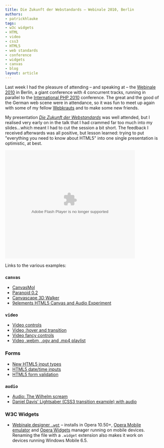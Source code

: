 ```yaml
---
title: Die Zukunft der Webstandards – Webinale 2010, Berlin
authors:
- patrickhlauke
tags:
- w3c widgets
- HTML
- video
- css3
- HTML5
- web standards
- conference
- widgets
- canvas
- blog
layout: article
---
```

<p>Last week I had the pleasure of attending – and speaking at – the <a href="http://createordie.de/webinale2010/">Webinale 2010</a> in Berlin, a giant conference with 4 concurrent tracks, running in parallel to the <a href="http://it-republik.de/php/phpconference2010se/">International PHP 2010</a> conference. The great and the good of the German web scene were in attendance, so it was fun to meet up again with some of my fellow <a href="http://www.webkrauts.de">Webkrauts</a> and to make some new friends.</p>

<p>My presentation <a href="http://www.slideshare.net/redux/die-zukunft-der-webstandards-webinale-31052010" lang="de"><cite>Die Zukunft der Webstandards</cite></a> was well attended, but I realised very early on in the talk that I had crammed far too much into my slides...which meant I had to cut the session a bit short. The feedback I received afterwards was all positive, but lesson learned: trying to put &quot;everything you need to know about HTML5&quot; into one single presentation is optimistic, at best.</p>

<object id="__sse4364288" width="425" height="355"><param name="movie" value="http://static.slidesharecdn.com/swf/ssplayer2.swf?doc=webinale31-05-2010-100531090724-phpapp01&amp;stripped_title=die-zukunft-der-webstandards-webinale-31052010" /><param name="allowFullScreen" value="true" /><param name="allowScriptAccess" value="never" /><embed name="__sse4364288" src="http://static.slidesharecdn.com/swf/ssplayer2.swf?doc=webinale31-05-2010-100531090724-phpapp01&amp;stripped_title=die-zukunft-der-webstandards-webinale-31052010" type="application/x-shockwave-flash" allowfullscreen="true" width="425" height="355" allowscriptaccess="never" /></object>

<p>Links to the various examples:</p>

<h3><code>canvas</code></h3>
<ul>
<li><a href="http://alteredqualia.com/canvasmol/">CanvasMol</a></li>
<li><a href="http://www.splintered.co.uk/experiments/archives/paranoid_0.2/">Paranoid 0.2</a></li>
<li><a href="http://www.benjoffe.com/code/demos/canvascape/">Canvascape 3D Walker</a></li>
<li><a href="http://9elements.com/io/projects/html5/canvas/">9elements HTML5 Canvas and Audio Experiment</a></li>
</ul>

<h3><code>video</code></h3>
<ul>
<li><a href="http://people.opera.com/patrickl/experiments/video/controls/">Video controls</a></li>
<li><a href="http://people.opera.com/patrickl/experiments/video/hover+transition/">Video :hover and transition</a></li>
<li><a href="http://people.opera.com/patrickl/experiments/webm/fancy-controls/">Video fancy controls</a></li>
<li><a href="http://people.opera.com/patrickl/experiments/webm/fancy-swap/">Video .webm, .ogv and .mp4 playlist</a></li>
</ul>

<h3>Forms</h3>
<ul>
<li><a href="http://people.opera.com/patrickl/experiments/forms/newtypes.html">New HTML5 input types</a></li>
<li><a href="http://people.opera.com/patrickl/experiments/forms/date-time.html">HTML5 date/time inputs</a></li>
<li><a href="http://people.opera.com/patrickl/experiments/forms/validation.html">HTML5 form validation</a></li>
</ul>

<h3><code>audio</code></h3>
<ul>
<li><a href="http://people.opera.com/patrickl/experiments/audio/wilhelm/">Audio: The Wilhelm scream</a></li>
<li><a href="http://people.opera.com/danield/css3/lightsaber/">Daniel Davis&#39; Lightsaber (CSS3 transition example) with audio</a></li>
</ul>

<h3>W3C Widgets</h3>
<ul>
<li><a href="http://people.opera.com/patrickl/presentations/webinale_31.05.2010/webinale-designer.wgt">Webinale designer <code>.wgt</code></a> – installs in Opera 10.50+, <a href="http://www.opera.com/developer/tools/">Opera Mobile emulator</a> and <a href="http://www.opera.com/widgets/">Opera Widgets</a> manager running on mobile devices. Renaming the file with a <code>.widget</code> extension also makes it work on devices running Windows Mobile 6.5.</li>
</ul>
